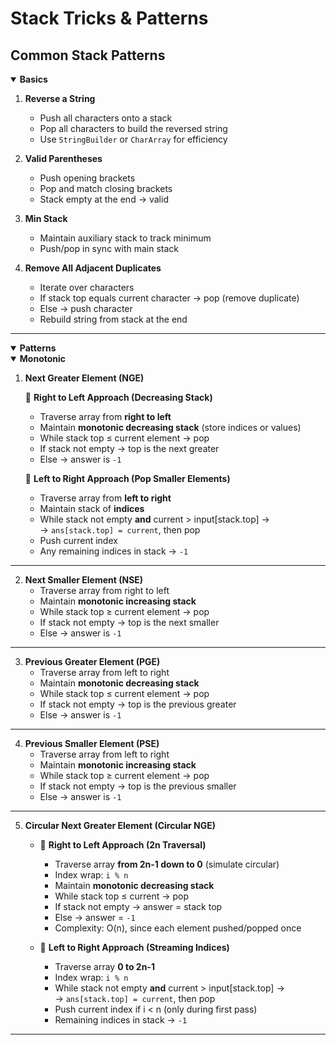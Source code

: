 # Stack Tricks & Patterns

## Common Stack Patterns

<details open>
<summary> <strong>Basics</strong> </summary>

1. **Reverse a String**
    - Push all characters onto a stack
    - Pop all characters to build the reversed string
    - Use `StringBuilder` or `CharArray` for efficiency


2. **Valid Parentheses**
    - Push opening brackets
    - Pop and match closing brackets
    - Stack empty at the end → valid


3. **Min Stack**
    - Maintain auxiliary stack to track minimum
    - Push/pop in sync with main stack


4. **Remove All Adjacent Duplicates**
    - Iterate over characters
    - If stack top equals current character → pop (remove duplicate)
    - Else → push character
    - Rebuild string from stack at the end

</details>

---

<details open>
<summary> <strong>Patterns</strong> </summary>
<details open>
<summary><strong>Monotonic</strong></summary>

1. **Next Greater Element (NGE)**

   🔹 **Right to Left Approach (Decreasing Stack)**  
   - Traverse array from **right to left**
   - Maintain **monotonic decreasing stack** (store indices or values)
   - While stack top ≤ current element → pop
   - If stack not empty → top is the next greater
   - Else → answer is `-1`

   🔹 **Left to Right Approach (Pop Smaller Elements)**
   - Traverse array from **left to right**
   - Maintain stack of **indices**
   - While stack not empty **and** current > input[stack.top] →  
     → `ans[stack.top] = current`, then pop
   - Push current index
   - Any remaining indices in stack → `-1`
---

2. **Next Smaller Element (NSE)**
   - Traverse array from right to left
   - Maintain **monotonic increasing stack**
   - While stack top ≥ current element → pop
   - If stack not empty → top is the next smaller
   - Else → answer is `-1`

---

3. **Previous Greater Element (PGE)**
   - Traverse array from left to right
   - Maintain **monotonic decreasing stack**
   - While stack top ≤ current element → pop
   - If stack not empty → top is the previous greater
   - Else → answer is `-1`

---

4. **Previous Smaller Element (PSE)**
   - Traverse array from left to right
   - Maintain **monotonic increasing stack**
   - While stack top ≥ current element → pop
   - If stack not empty → top is the previous smaller
   - Else → answer is `-1`
---

5. **Circular Next Greater Element (Circular NGE)**

   - 🔹 **Right to Left Approach (2n Traversal)**
     - Traverse array **from 2n-1 down to 0** (simulate circular)
     - Index wrap: `i % n`
     - Maintain **monotonic decreasing stack**
     - While stack top ≤ current → pop
     - If stack not empty → answer = stack top
     - Else → answer = `-1`
     - Complexity: O(n), since each element pushed/popped once


   - 🔹 **Left to Right Approach (Streaming Indices)**
     - Traverse array **0 to 2n-1**
     - Index wrap: `i % n`
     - While stack not empty **and** current > input[stack.top] →  
     → `ans[stack.top] = current`, then pop
     - Push current index if i < n (only during first pass)
     - Remaining indices in stack → `-1`

---

</details>
</details>